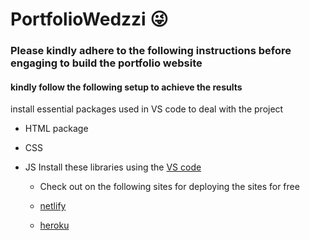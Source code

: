 # PortfolioWedzzi 😜

<h3> Please kindly adhere to the following instructions before engaging to build the portfolio website</h3>

#### kindly follow the following setup to achieve the results
<p> install essential packages used in VS code to deal with the project</p>


- HTML package
- CSS
- JS
  Install  these libraries using the [VS code](https://www.mytecbits.com/internet/python/installing-python-packages)
  
  - Check out on  the following sites for deploying the sites for free
  
  - [netlify](https://app.netlify.com/?_ga=2.3957683.284505804.1636893650-519112266.1636793093)
  - [heroku](https://dashboard.heroku.com/apps)
